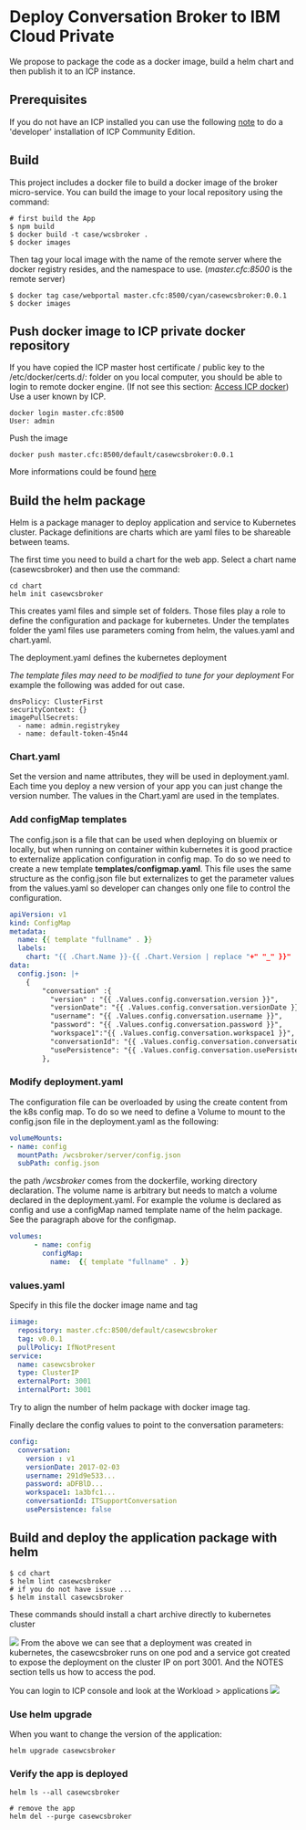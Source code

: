 # Deploy Conversation Broker to IBM Cloud Private
We propose to package the code as a docker image, build a helm chart and then publish it to an ICP instance.

## Prerequisites
If you do not have an ICP installed you can use the following [note](https://github.com/ibm-cloud-architecture/refarch-cognitive/blob/master/doc/install-dev-icp21.md) to do a 'developer' installation of ICP Community Edition.

## Build
This project includes a docker file to build a docker image of the broker micro-service. You can build the image to your local repository using the command:
```
# first build the App
$ npm build
$ docker build -t case/wcsbroker .
$ docker images
```
Then tag your local image with the name of the remote server where the docker registry resides, and the namespace to use. (*master.cfc:8500* is the remote server)
```
$ docker tag case/webportal master.cfc:8500/cyan/casewcsbroker:0.0.1
$ docker images
```

## Push docker image to ICP private docker repository

If you have copied the ICP master host certificate / public key to the /etc/docker/certs.d/<hostname>:<portnumber> folder on you local computer, you should be able to login to remote docker engine. (If not see this section: [Access ICP docker](https://github.com/ibm-cloud-architecture/refarch-integration/blob/master/docs/icp-deploy.md#access-to-icp-private-repository)) Use a user known by ICP.
```
docker login master.cfc:8500
User: admin
```
Push the image
```
docker push master.cfc:8500/default/casewcsbroker:0.0.1
```
More informations could be found [here](https://www.ibm.com/developerworks/community/blogs/fe25b4ef-ea6a-4d86-a629-6f87ccf4649e/entry/Working_with_the_local_docker_registry_from_Spectrum_Conductor_for_Containers?lang=en)

## Build the helm package
Helm is a package manager to deploy application and service to Kubernetes cluster. Package definitions are charts which are yaml files to be shareable between teams.

The first time you need to build a chart for the web app.  Select a chart name (casewcsbroker) and then use the command:
```
cd chart
helm init casewcsbroker
```

This creates yaml files and simple set of folders. Those files play a role to define the configuration and package for kubernetes. Under the templates folder the yaml files use parameters coming from helm, the values.yaml and chart.yaml.

The deployment.yaml defines the kubernetes deployment

*The template files may need to be modified to tune for your deployment* For example the following was added for out case.
```
dnsPolicy: ClusterFirst
securityContext: {}
imagePullSecrets:
  - name: admin.registrykey
  - name: default-token-45n44
```

### Chart.yaml
Set the version and name attributes, they will be used in deployment.yaml. Each time you deploy a new version of your app you can just change the version number. The values in the Chart.yaml are used in the templates.

### Add configMap templates
The config.json is a file that can be used when deploying on bluemix or locally, but when running on container within kubernetes it is good practice to externalize application configuration in config map. To do so we need to create a new template **templates/configmap.yaml**. This file uses the same structure as the config.json file but externalizes to get the parameter values from the values.yaml so developer can changes only one file to control the configuration.

```yaml
apiVersion: v1
kind: ConfigMap
metadata:
  name: {{ template "fullname" . }}
  labels:
    chart: "{{ .Chart.Name }}-{{ .Chart.Version | replace "+" "_" }}"
data:
  config.json: |+
    {
        "conversation" :{
          "version" : "{{ .Values.config.conversation.version }}",
          "versionDate": "{{ .Values.config.conversation.versionDate }}",
          "username": "{{ .Values.config.conversation.username }}",
          "password": "{{ .Values.config.conversation.password }}",
          "workspace1":"{{ .Values.config.conversation.workspace1 }}",
          "conversationId": "{{ .Values.config.conversation.conversationId }}",
          "usePersistence": "{{ .Values.config.conversation.usePersistence }}"
        },

```
### Modify deployment.yaml
The configuration file can be overloaded by using the create content from the k8s config map. To do so we need to define a Volume to mount to the config.json file in the deployment.yaml as the following:
```yaml
volumeMounts:
- name: config
  mountPath: /wcsbroker/server/config.json
  subPath: config.json
```
the path */wcsbroker* comes from the dockerfile, working directory declaration. The volume name is arbitrary but needs to match a volume declared in the deployment.yaml. For example the volume is declared as config and use a configMap named template name of the helm package. See the paragraph above for the configmap.

```yaml      
volumes:
      - name: config
        configMap:
          name:  {{ template "fullname" . }}
```

### values.yaml
Specify in this file the docker image name and tag
```yaml
iimage:
  repository: master.cfc:8500/default/casewcsbroker
  tag: v0.0.1
  pullPolicy: IfNotPresent
service:
  name: casewcsbroker
  type: ClusterIP
  externalPort: 3001
  internalPort: 3001
```

Try to align the number of helm package with docker image tag.

Finally declare the config values to point to the conversation parameters:
```yaml
config:
  conversation:
    version : v1
    versionDate: 2017-02-03
    username: 291d9e533...
    password: aDFBlD...
    workspace1: 1a3bfc1...
    conversationId: ITSupportConversation
    usePersistence: false
```

## Build and deploy the application package with helm
```
$ cd chart
$ helm lint casewcsbroker
# if you do not have issue ...
$ helm install casewcsbroker
```
These commands should install a chart archive directly to kubernetes cluster

![](helm-install-out.png)
From the above we can see that a deployment was created in kubernetes, the casewcsbroker runs on one pod and a service got created to expose the deployment on the cluster IP on port 3001. And the NOTES section tells us how to access the pod.

You can login to ICP console and look at the Workload > applications
![](app-deployed.png)

### Use helm upgrade
When you want to change the version of the application:
```
helm upgrade casewcsbroker
```

### Verify the app is deployed
```
helm ls --all casewcsbroker

# remove the app
helm del --purge casewcsbroker
```
